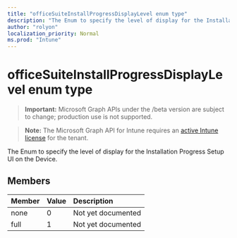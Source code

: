 ```yaml
---
title: "officeSuiteInstallProgressDisplayLevel enum type"
description: "The Enum to specify the level of display for the Installation Progress Setup UI on the Device."
author: "rolyon"
localization_priority: Normal
ms.prod: "Intune"
---
```


# officeSuiteInstallProgressDisplayLevel enum type

> **Important:** Microsoft Graph APIs under the /beta version are subject to change; production use is not supported.

> **Note:** The Microsoft Graph API for Intune requires an [active Intune license](https://go.microsoft.com/fwlink/?linkid=839381) for the tenant.

The Enum to specify the level of display for the Installation Progress Setup UI on the Device.

## Members
|Member|Value|Description|
|:---|:---|:---|
|none|0|Not yet documented|
|full|1|Not yet documented|





